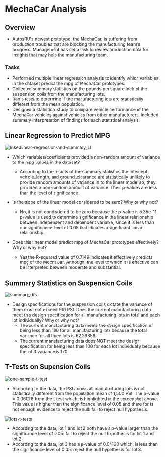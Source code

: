 # MechaCar Analysis

## Overview
- AutosRU's newest prototype, the MechaCar, is suffering from production troubles that are blocking the manufacturing team's progress. Management has set a task to review production data for insights that may help the manufacturing team.

### Tasks
  - Performed multiple linear regression analysis to identify which variables in the dataset predict the mpg of MechaCar prototypes.
  - Collected summary statistics on the pounds per square inch of the suspension coils from the manufacturing lots.
  - Ran t-tests to determine if the manufacturing lots are statistically different from the mean population.
  - Designed a statistical study to compare vehicle performance of the MechaCar vehicles against vehicles from other manufacturers. Included summary interpretation of findings for each statistical analysis.


## Linear Regression to Predict MPG

![Inkedlinear-regression-and-summary_LI](https://user-images.githubusercontent.com/78178900/122695958-7be2d780-d207-11eb-9d1e-f14d5d7eec65.jpg)

- Which variables/coefficients provided a non-random amount of variance to the mpg values in the dataset?
  - According to the results of the summary statistics the Intercept, vehicle_length, and ground_clearance are statistically unlikely to provide random amounts of variance in to the linear model so, they provided a non-random amount of variance. Their p-values are less than the level of significance.

- Is the slope of the linear model considered to be zero? Why or why not?
  - No, it is not condisdered to be zero because the p-value is 5.35e-11. p-value is used to determine significance in the linear relationship between independent and dependent variable, since it is less than our significance level of 0.05 that idicates a significant linear relationship.

- Does this linear model predict mpg of MechaCar prototypes effectively? Why or why not?
  - Yes,the R-squared value of 0.7149 indicates it effectively predicts mpg of the MechaCar. Although, the level to which it is effective can be interpreted between moderate and substantial.


## Summary Statistics on Suspension Coils

![summary_dfs](https://user-images.githubusercontent.com/78178900/122706268-25809380-d21d-11eb-9fb1-5056b95eee3f.png)

- Design specifications for the suspension coils dictate the variance of them must not exceed 100 PSI. Does the current manufacturing data meet this design specification for all manufacturing lots in total and each lot individually? Why or why not?
  - The current manufacturing data meets the design specification of being less than 100 for all manufacturing lots because the total variance for all three lots is 62.29356.
  - The current manufacturing data does NOT meet the design specification for being less than 100 for each lot individually because the lot 3 variance is 170.


## T-Tests on Supension Coils

![one-sample-t-test](https://user-images.githubusercontent.com/78178900/122708179-2ddacd80-d221-11eb-841d-f6b8cf81375a.png)

- According to the data, the PSI across all manufacturing lots is not statistically different from the population mean of 1,500 PSI. The p-value = 0.06028 from the t-test which, is highlighted in the screenshot above. This value is higher than the significance level of 0.05 and there for is not enough evidence to reject the null: fail to reject null hypothesis.

![lots-t-tests](https://user-images.githubusercontent.com/78178900/122708360-9f1a8080-d221-11eb-904c-44b4380742c7.png)

- According to the data, lot 1 and lot 2 both have a p-value larger than the significance level of 0.05: fail to reject the null hypothesis for lot 1 and lot 2.
- According to the data, lot 3 has a p-value of 0.04168 which, is less than the significance level of 0.05: reject the null hypothesis for lot 3.
